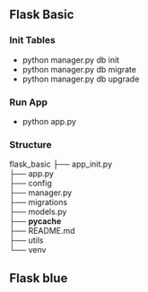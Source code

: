 ## Flask Basic
### Init Tables
* python manager.py db init
* python manager.py db migrate
* python manager.py db upgrade

### Run App
* python app.py

### Structure

flask_basic
├── app_init.py<br>
├── app.py     <br>
├── config     <br>
├── manager.py <br>
├── migrations <br>
├── models.py  <br>
├── __pycache__<br>
├── README.md  <br>
├── utils      <br>
└── venv       <br>

## Flask blue

 